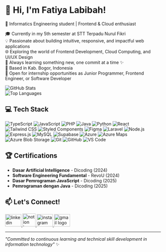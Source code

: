 # 👋 Hi, I'm Fatiya Labibah!

🌸 Informatics Engineering student | Frontend & Cloud enthusiast

🎓 Currently in my 5th semester at STT Terpadu Nurul Fikri  
💡 Passionate about building intuitive, responsive, and impactful web applications  
🌐 Exploring the world of Frontend Development, Cloud Computing, and UI/UX Design  
🧠 Always learning something new, one commit at a time ✨  
📍 Based in Kab. Bogor, Indonesia  
💼 Open for internship opportunities as Junior Programmer, Frontend Engineer, or Software Developer<br/>

<!-- GitHub stats -->
![GitHub Stats](https://github-readme-stats.vercel.app/api?username=fatiya17&theme=radical&hide_border=false&include_all_commits=true&count_private=true)<br/>
![Top Languages](https://github-readme-stats.vercel.app/api/top-langs/?username=fatiya17&theme=radical&hide_border=false&include_all_commits=true&count_private=true&layout=compact)

## 💻 Tech Stack

<p align="left">
  <!-- Language -->
  <img src="https://img.shields.io/badge/TypeScript-3178C6?style=for-the-badge&logo=typescript&logoColor=white" alt="TypeScript"/>
  <img src="https://img.shields.io/badge/JavaScript-F7DF1E?style=for-the-badge&logo=javascript&logoColor=black" alt="JavaScript"/>
  <img src="https://img.shields.io/badge/PHP-777BB4?style=for-the-badge&logo=php&logoColor=white" alt="PHP"/>
  <img src="https://img.shields.io/badge/Java-ED8B00?style=for-the-badge&logo=openjdk&logoColor=white" alt="Java"/>
  <img src="https://img.shields.io/badge/Python-3776AB?style=for-the-badge&logo=python&logoColor=white" alt="Python"/>

  <!-- Frontend -->
  <img src="https://img.shields.io/badge/React-20232A?style=for-the-badge&logo=react&logoColor=61DAFB" alt="React"/>
  <img src="https://img.shields.io/badge/TailwindCSS-38B2AC?style=for-the-badge&logo=tailwind-css&logoColor=white" alt="Tailwind CSS"/>
  <img src="https://img.shields.io/badge/Styled_Components-db7093?style=for-the-badge&logo=styled-components&logoColor=white" alt="Styled Components"/>
  <img src="https://img.shields.io/badge/Figma-F24E1E?style=for-the-badge&logo=figma&logoColor=white" alt="Figma"/>

  <!-- Backend / Fullstack -->
  <img src="https://img.shields.io/badge/Laravel-FF2D20?style=for-the-badge&logo=laravel&logoColor=white" alt="Laravel"/>
  <img src="https://img.shields.io/badge/Node.js-339933?style=for-the-badge&logo=node.js&logoColor=white" alt="Node.js"/>
  <img src="https://img.shields.io/badge/Express.js-000000?style=for-the-badge&logo=express&logoColor=white" alt="Express.js"/>

  <!-- Database -->
  <img src="https://img.shields.io/badge/MySQL-005C84?style=for-the-badge&logo=mysql&logoColor=white" alt="MySQL"/>
  <img src="https://img.shields.io/badge/Supabase-3ECF8E?style=for-the-badge&logo=supabase&logoColor=black" alt="Supabase"/>

  <!-- Cloud & DevOps -->
  <img src="https://img.shields.io/badge/Microsoft_Azure-0078D4?style=for-the-badge&logo=microsoftazure&logoColor=white" alt="Azure"/>
  <img src="https://img.shields.io/badge/Azure_Maps-0078D4?style=for-the-badge&logo=microsoftazure&logoColor=white" alt="Azure Maps"/>
  <img src="https://img.shields.io/badge/Azure_Blob_Storage-0089D6?style=for-the-badge&logo=microsoftazure&logoColor=white" alt="Azure Blob Storage"/>

  <!-- Tools -->
  <img src="https://img.shields.io/badge/Git-F05032?style=for-the-badge&logo=git&logoColor=white" alt="Git"/>
  <img src="https://img.shields.io/badge/GitHub-181717?style=for-the-badge&logo=github&logoColor=white" alt="GitHub"/>
  <img src="https://img.shields.io/badge/VSCode-007ACC?style=for-the-badge&logo=visualstudiocode&logoColor=white" alt="VS Code"/>
</p>

## 🏆 Certifications

- **Dasar Artificial Intelligence** - Dicoding (2024)
- **Software Engineering Fundamental** - RevoU (2024)
- **Dasar Pemrograman JavaScript** - Dicoding (2025)
- **Pemrograman dengan Java** - Dicoding (2025)

## 📫 Let's Connect!

<p align="left">
  <a href="https://www.linkedin.com/in/fatiya-labibah" target="_blank">
    <img src="https://raw.githubusercontent.com/maurodesouza/profile-readme-generator/master/src/assets/icons/social/linkedin/default.svg" width="52" height="40" alt="linkedin logo" />
  </a>
  <a href="https://www.notion.so/fatiya-labibah" target="_blank">
    <img src="https://upload.wikimedia.org/wikipedia/commons/e/e9/Notion-logo.svg" width="42" height="42" alt="notion logo" />
  </a>
  <a href="https://www.instagram.com/dambelsbru_/" target="_blank">
    <img src="https://raw.githubusercontent.com/maurodesouza/profile-readme-generator/master/src/assets/icons/social/instagram/default.svg" width="52" height="40" alt="instagram logo" />
  </a>
  <a href="mailto:fatiyalabibah17@gmail.com" target="_blank">
    <img src="https://raw.githubusercontent.com/maurodesouza/profile-readme-generator/master/src/assets/icons/social/gmail/default.svg" width="52" height="40" alt="gmail logo" />
  </a>
</p>

---

*"Committed to continuous learning and technical skill development in information technology"* ✨
